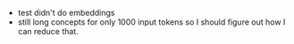 - test didn't do embeddings
- still long concepts for only 1000 input tokens so I should figure out how I can reduce that.